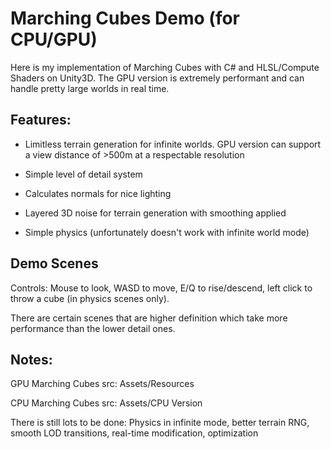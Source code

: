 # Marching Cubes Demo (for CPU/GPU)
Here is my implementation of Marching Cubes with C# and HLSL/Compute Shaders on Unity3D. The GPU version is extremely performant and can handle pretty large worlds in real time.




## Features:

- Limitless terrain generation for infinite worlds. GPU version can support a view distance of >500m at a respectable resolution

- Simple level of detail system

- Calculates normals for nice lighting

- Layered 3D noise for terrain generation with smoothing applied

- Simple physics (unfortunately doesn't work with infinite world mode)




## Demo Scenes

Controls: Mouse to look, WASD to move, E/Q to rise/descend, left click to throw a cube (in physics scenes only). 

There are certain scenes that are higher definition which take more performance than the lower detail ones. 



## Notes: 

GPU Marching Cubes src: Assets/Resources

CPU Marching Cubes src: Assets/CPU Version

There is still lots to be done: Physics in infinite mode, better terrain RNG, smooth LOD transitions, real-time modification, optimization
